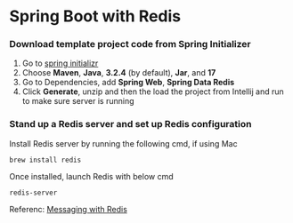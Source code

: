 # Spring Boot with Redis

### Download template project code from Spring Initializer
1. Go to [spring initializr](https://start.spring.io/)
2. Choose **Maven**, **Java**, **3.2.4** (by default), **Jar**, and **17**
3. Go to Dependencies, add **Spring Web**, **Spring Data Redis**
4. Click **Generate**, unzip and then the load the project from Intellij and run to make sure server is running

### Stand up a Redis server and set up Redis configuration
Install Redis server by running the following cmd, if using Mac
```
brew install redis
```
Once installed, launch Redis with below cmd
```
redis-server
```
Referenc: [Messaging with Redis](https://spring.io/guides/gs/messaging-redis)
